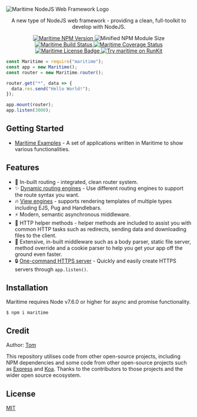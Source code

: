 ![Maritime NodeJS Web Framework Logo](https://i.imgur.com/psmyh0O.png)

<div style="text-align: center;">
  <p>A new type of NodeJS web framework - providing a clean, full-toolkit to develop with NodeJS. <a href="./docs/why-use-maritime.md>Learn why you should start using Maritime today."</a></p>
  
  <a href="https://npmjs.org/package/maritime">
    <img alt="Maritime NPM Version" src="https://img.shields.io/npm/v/maritime?color=blue">
  </a>
  <img alt="Minified NPM Module Size" src="https://img.shields.io/bundlephobia/minzip/maritime">
  <a href="https://travis-ci.org/T0MGithub/maritime">
    <img alt="Maritime Build Status" src="https://travis-ci.org/T0MGithub/maritime.svg?branch=master">
  </a>
  <a href="https://coveralls.io/github/T0MGithub/maritime?branch=master">
    <img alt="Maritime Coverage Status" src="https://coveralls.io/repos/github/T0MGithub/maritime/badge.svg?branch=master&service=github">
  </a>
  <a href="./LICENSE">
    <img alt="Maritime License Badge" src="https://img.shields.io/badge/license-MIT-blue">
  </a>
  <a href="https://npm.runkit.com/maritime">
    <img alt="Try maritime on RunKit" src="https://img.shields.io/badge/try%20on%20runkit-maritime-brightgreen">
  </a>
</div>

```js
const Maritime = require("maritime");
const app = new Maritime();
const router = new Maritime.router();

router.get("*", data => {
  data.res.send("Hello World!");
});

app.mount(router);
app.listen(3000);
```

## Getting Started

- [Maritime Examples](https://github.com/t0mgithub/maritime-examples) - A set of applications written in Maritime to show various functionalities.

## Features

- 🚌 In-built routing - integrated, clean router system.
- ✨ [Dynamic routing engines](./docs/routing-engines.md) - Use different routing engines to support the route syntax you want.
- 🔥 [View engines](./docs/view-engines.md) - supports rendering templates of multiple types including EJS, Pug and Handlebars.
- ⚡️ Modern, semantic asynchronous middleware.
- 🔧 HTTP helper methods - helper methods are included to assist you with common HTTP tasks such as redirects, sending data and downloading files to the client.
- 📕 Extensive, in-built middleware such as a body parser, static file server, method override and a cookie parser to help you get your app off the ground even faster.
- 🔒 [One-command HTTPS server](./docs/https-secure-server.md) - Quickly and easily create HTTPS servers through `app.listen()`.

## Installation

Maritime requires Node v7.6.0 or higher for async and promise functionality.

```
$ npm i maritime
```

## Credit

Author: [Tom](https://github.com/t0mgithub)

This repository utilises code from other open-source projects, including NPM dependencies and some code from other open-source projects such as [Express](https://github.com/expressjs/express) and [Koa](https://github.com/koajs/koa). Thanks to the contributors to those projects and the wider open source ecosystem.

## License

[MIT](LICENSE)
